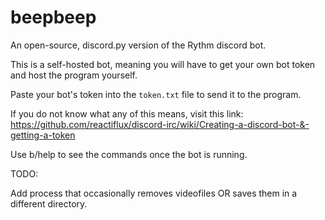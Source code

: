 # beepbeep
An open-source, discord.py version of the Rythm discord bot.

This is a self-hosted bot, meaning you will have to get
your own bot token and host the program yourself.

Paste your bot's token into the `token.txt` file to send it to the program.

If you do not know what any of this means, visit this link:
https://github.com/reactiflux/discord-irc/wiki/Creating-a-discord-bot-&-getting-a-token

Use b/help to see the commands once the bot is running.

TODO:

Add process that occasionally removes videofiles OR saves them in a different directory.
